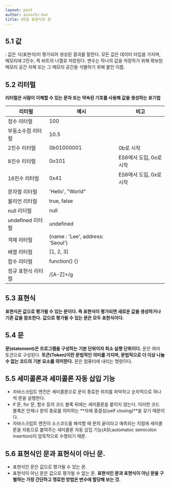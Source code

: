 ```yaml
---
layout: post
author: ainochi-kor
title: 05장 표현식과 문
---
```


## 5.1 값
: 값은 식(표현식)이 평가되어 생성된 결과를 말한다.
모든 값은 데이터 타입을 가지며, 메모리에 2진수, 즉 비트의 나열로 저장된다.
변수는 하나의 값을 저장하기 위해 확보된 메모리 공간 자체 또는 그 메모리 공간을 식별하기 위해 붙인 이름.

## 5.2 리터럴
**리터럴은 사람이 이해할 수 있는 문자 또는 약속된 기호를 사용해 값을 생성하는 표기법**

리터럴|예시 |비고 |
----------|-------------------|----------|
정수 리터럴|100||
부동소수점 리터럴|10.5||
2진수 리터럴|0b01000001|0b로 시작|
8진수 리터럴|0o101|ES6에서 도입, 0o로 시작
16진수 리터럴|0x41|ES6에서 도입, 0x로 시작
문자열 리터럴|'Hello', "World"||
불리언 리터럴|true, false||
null 리터럴|null||
undefined 리터럴|undefined||
객체 리터럴|{name : 'Lee', address: 'Seoul'}||
배열 리터럴|[1, 2, 3]||
함수 리터럴|function() {}||
정규 표현식 리터럴|/[A-Z]+/g||

## 5.3 표현식
**표현식은 값으로 평가될 수 있는 문이다. 즉 표현식이 평가되면 새로운 값을 생성하거나 기존 값을 참조한다.**
**값으로 평가될 수 있는 문은 모두 표현식이다.**

## 5.4 문
**문(statement)은 프로그램을 구성하는 기본 단위이자 최소 실행 단위이다.**
문은 여러 토큰으로 구성된다.
**토큰(Token)이란 문법적인 의미를 가지며, 문법적으로 더 이상 나눌 수 없는 코드의 기본 요소를 의미한다.**
문은 컴퓨터에 내리는 명령이다.

## 5.5 세미콜론과 세미콜론 자동 삽입 기능
- 자바스크립트 엔진은 세미콜론으로 문이 종료한 위치를 파악하고 순차적으로 하나씩 문을 실행한다.
- if 문, for 문, 함수 등의 코드 블록 뒤에는 세미콜론을 붙이지 않는다. 이러한 코드 블록은 언제나 문의 종료를 의미하는 **자체 종결성(self closing)**을 갖기 때문이다.
- 자바스크립트 엔진이 소스코드를 해석할 때 문의 끝이라고 예측되는 지점에 세미콜론을 자동으로 붙여주는 세미콜론 자동 삽입 기능(ASI;automatoc semicolon insertion)이 암묵적으로 수행되기 때문.

## 5.6 표현식인 문과 표현식이 아닌 문.
- 표현식인 문은 값으로 평가될 수 있는 문.
- 표현식이 아닌 문은 값으로 평가될 수 없는 문.
**표현식인 문과 표현식이 아닌 문을 구별하는 가장 간단하고 명료한 방법은 변수에 할당해 보는 것.**